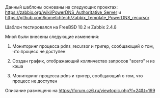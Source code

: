Данный шаблоны основаны на следующих проектах:
https://zabbix.org/wiki/PowerDNS_Authoritative_Server и https://github.com/kometchtech/Zabbix_Template_PowerDNS_recursor 

Шаблон тестировался на FreeBSD 10.2 и Zabbix 2.4.6 

Мной были внесены следующие изменения:

1) Мониторинг процесса pdns_recursor и тригер, сообщающий о том, что процесс не доступен

2) Создан график, отображающий колличество запросов "всего" и из кэша 

3) Мониторинг процесса pdns и тригер, сообщающий о том, что процесс не доступен


Описание размещено на https://forum.cz6.ru/viewtopic.php?f=24&t=199
